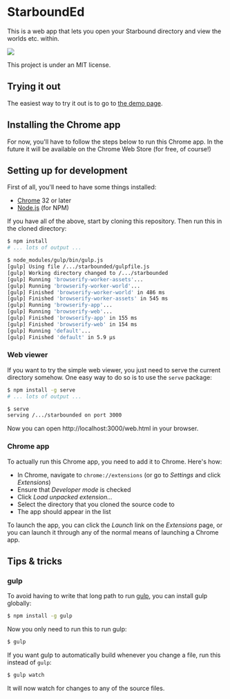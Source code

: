 StarboundEd
===========

This is a web app that lets you open your Starbound directory and view
the worlds etc. within.

![](https://i.imgur.com/Gmz2Shf.png)

This project is under an MIT license.


Trying it out
-------------

The easiest way to try it out is to go to
[the demo page](http://blixt.github.io/starbounded/).


Installing the Chrome app
-------------------------

For now, you'll have to follow the steps below to run this Chrome app.
In the future it will be available on the Chrome Web Store (for free,
of course!)


Setting up for development
--------------------------

First of all, you'll need to have some things installed:

* [Chrome](https://www.google.com/chrome/) 32 or later
* [Node.js](http://nodejs.org/) (for NPM)

If you have all of the above, start by cloning this repository. Then
run this in the cloned directory:

```bash
$ npm install
# ... lots of output ...

$ node_modules/gulp/bin/gulp.js
[gulp] Using file /.../starbounded/gulpfile.js
[gulp] Working directory changed to /.../starbounded
[gulp] Running 'browserify-worker-assets'...
[gulp] Running 'browserify-worker-world'...
[gulp] Finished 'browserify-worker-world' in 486 ms
[gulp] Finished 'browserify-worker-assets' in 545 ms
[gulp] Running 'browserify-app'...
[gulp] Running 'browserify-web'...
[gulp] Finished 'browserify-app' in 155 ms
[gulp] Finished 'browserify-web' in 154 ms
[gulp] Running 'default'...
[gulp] Finished 'default' in 5.9 μs
```


### Web viewer

If you want to try the simple web viewer, you just need to serve the
current directory somehow. One easy way to do so is to use the `serve`
package:

```bash
$ npm install -g serve
# ... lots of output ...

$ serve
serving /.../starbounded on port 3000
```

Now you can open http://localhost:3000/web.html in your browser.


### Chrome app

To actually run this Chrome app, you need to add it to Chrome. Here's
how:

* In Chrome, navigate to `chrome://extensions` (or go to *Settings* and
  click *Extensions*)
* Ensure that *Developer mode* is checked
* Click *Load unpacked extension...*
* Select the directory that you cloned the source code to
* The app should appear in the list

To launch the app, you can click the *Launch* link on the *Extensions*
page, or you can launch it through any of the normal means of launching
a Chrome app.


Tips & tricks
-------------

### gulp

To avoid having to write that long path to run [gulp][gulpjs], you can
install gulp globally:

```bash
$ npm install -g gulp
```

Now you only need to run this to run gulp:

```bash
$ gulp
```

If you want gulp to automatically build whenever you change a file, run
this instead of `gulp`:

```bash
$ gulp watch
```

It will now watch for changes to any of the source files.


[gulpjs]: http://gulpjs.com/
